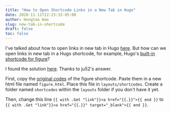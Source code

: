 ```yaml
---
title: "How to Open Shortcode Links in a New Tab in Hugo"
date: 2020-11-11T22:23:33-05:00
author: Hongtao Hao
slug: new-tab-in-shortcode
draft: false
toc: false
---
```


I've talked about how to open links in new tab in Hugo [here](/en/2020/06/20/new-tab-in-hugo). But how can we open links in new tab in a Hugo shortcode, for example, Hugo's [built-in shortcode for figure](https://gohugo.io/content-management/shortcodes/#figure)?

I found the solution [here](https://discourse.gohugo.io/t/how-to-open-shortcode-links-in-a-new-tab/22727/2). Thanks to ju52's answer.  

First, copy the [original codes](https://gohugo.io/templates/shortcode-templates/#single-named-example-image) of the figure shortcode. Paste them in a new html file named `figure.html`. Place this file in `layouts/shortcodes`. Create a folder named `shortcodes` within the `layouts` folder if you don't have it yet. 

Then, change this line `{{ with .Get "link"}}<a href="{{.}}">{{ end }}` to `{{ with .Get "link"}}<a href="{{.}}" target="_blank">{{ end }}`.

